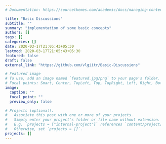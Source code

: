 ```yaml
---
# Documentation: https://sourcethemes.com/academic/docs/managing-content/

title: "Basic Discussions"
subtitle: ""
summary: "implementation of some basic concepts"
authors: []
tags: []
categories: []
date: 2020-03-17T21:05:43+05:30
lastmod: 2020-03-17T21:05:43+05:30
featured: false
draft: false
external_link: "https://github.com/vlgiitr/Basic-Discussions"

# Featured image
# To use, add an image named `featured.jpg/png` to your page's folder.
# Focal points: Smart, Center, TopLeft, Top, TopRight, Left, Right, BottomLeft, Bottom, BottomRight.
image:
  caption: ""
  focal_point: ""
  preview_only: false

# Projects (optional).
#   Associate this post with one or more of your projects.
#   Simply enter your project's folder or file name without extension.
#   E.g. `projects = ["internal-project"]` references `content/project/deep-learning/index.md`.
#   Otherwise, set `projects = []`.
projects: []
---
```

